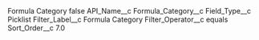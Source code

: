 <?xml version="1.0" encoding="UTF-8"?>
<CustomMetadata xmlns="http://soap.sforce.com/2006/04/metadata" xmlns:xsi="http://www.w3.org/2001/XMLSchema-instance" xmlns:xsd="http://www.w3.org/2001/XMLSchema">
    <label>Formula Category</label>
    <protected>false</protected>
    <values>
        <field>API_Name__c</field>
        <value xsi:type="xsd:string">Formula_Category__c</value>
    </values>
    <values>
        <field>Field_Type__c</field>
        <value xsi:type="xsd:string">Picklist</value>
    </values>
    <values>
        <field>Filter_Label__c</field>
        <value xsi:type="xsd:string">Formula Category</value>
    </values>
    <values>
        <field>Filter_Operator__c</field>
        <value xsi:type="xsd:string">equals</value>
    </values>
    <values>
        <field>Sort_Order__c</field>
        <value xsi:type="xsd:double">7.0</value>
    </values>
</CustomMetadata>
